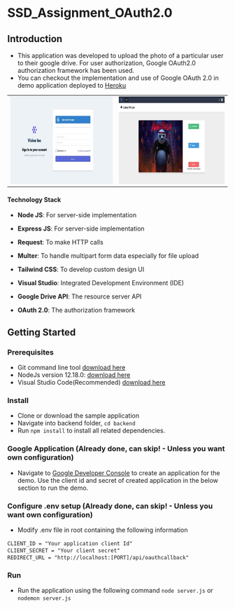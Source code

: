 ﻿# SSD_Assignment_OAuth2.0
 
 ## Introduction

* This application was developed to upload the photo of a particular user to their google drive. For user authorization, Google OAuth2.0 authorization framework has been used. 
* You can checkout the implementation and use of Google OAuth 2.0 in demo application deployed to [Heroku](https://ssd-oauth-assignment.herokuapp.com)
<div style="text-align:center;">
	<table cellspacing="0" cellpadding="0" style="border: 0px solid #cfcfcf;">
		<tr>
			<td><img src="https://github.com/ShriLingam23/SSD_Assignment_OAuth2.0/blob/master/demo/LandingPage.jpg" height="200"></td>
			<td><img src="https://github.com/ShriLingam23/SSD_Assignment_OAuth2.0/blob/master/demo/UploadPage.jpg" height="200"></td>
		</tr>
	</table>
</div>

#### Technology Stack

* **Node JS**: For server-side implementation
* **Express JS**: For server-side implementation
* **Request**: To make HTTP calls
* **Multer**: To handle multipart form data especially for file upload
* **Tailwind CSS**: To develop custom design UI

* **Visual Studio**: Integrated Development Environment (IDE)
* **Google Drive API**: The resource server API
* **OAuth 2.0**: The authorization framework

## Getting Started

### Prerequisites

* Git command line tool [download here](https://git-scm.com/download/win)
* NodeJs version 12.18.0: [download here](https://nodejs.org/en/)
* Visual Studio Code(Recommended) [download here](https://code.visualstudio.com/)

### Install

* Clone or download the sample application 
* Navigate into backend folder, `cd backend`
* Run `npm install` to install all related dependencies.

### Google Application (Already done, can skip! - Unless you want own configuration) 

* Navigate to [Google Developer Console](https://console.developers.google.com/) to create an application for the demo. Use the client id and secret of created application in the below section to run the demo.

### Configure .env setup (Already done, can skip! - Unless you want own configuration) 

* Modify .env file in root containing the following information

```
CLIENT_ID = "Your application client Id"
CLIENT_SECRET = "Your client secret"
REDIRECT_URL = "http://localhost:[PORT]/api/oauthcallback"
```

### Run

* Run the application using the following command `node server.js` or `nodemon server.js`
